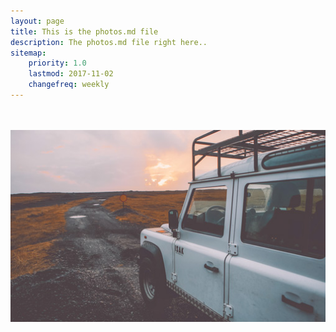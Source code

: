 ```yaml
---
layout: page
title: This is the photos.md file 
description: The photos.md file right here..
sitemap:
    priority: 1.0
    lastmod: 2017-11-02
    changefreq: weekly
---
```


<div class="box alt">
		<div class="row 50% uniform">
			<div class="4u"><span class="image fit"><img src="{{ "/images/pic02.jpg" | absolute_url }}" alt="" /></span></div>
			<div class="4u"><span class="image fit"><img src="{{ "/images/pic03.jpg" | absolute_url }}" alt="" /></span></div>
			<div class="4u$"><span class="image fit"><img src="/images/pic04.jpg" alt="" /></span></div>
 </div>
</div>


	
